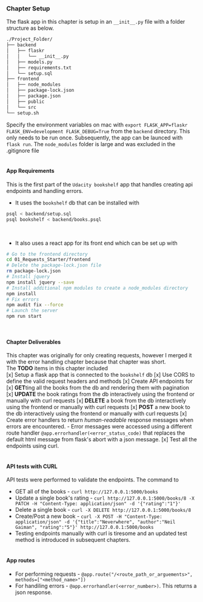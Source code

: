 ### Chapter Setup
The flask app in this chapter is setup in an `__init__.py` file with a folder structure as below.
```bash
./Project_Folder/
├── backend
│   ├── flaskr
│   │   └── __init__.py
│   ├── models.py
│   ├── requirements.txt
│   └── setup.sql
├── frontend
│   ├── node_modules
│   ├── package-lock.json
│   ├── package.json
│   ├── public
│   └── src
└── setup.sh
```
Specify the environment variables on mac with `export FLASK_APP=flaskr FLASK_ENV=development FLASK_DEBUG=True` from the `backend` directory. This only needs to be run once. Subsequently, the app can be launced with `flask run`. The `node_modules` folder is large and was excluded in the .gitignore file <br><br>

#### App Requirements
This is the first part of the `Udacity bookshelf` app that handles creating api endpoints and handling errors. 
- It uses the `bookshelf` db that can be installed with 
```bash
psql < backend/setup.sql
psql bookshelf < backend/books.psql
```
<br>

- It also uses a react app for its front end which can be set up with 
```bash
# Go to the frontend directory
cd 01_Requests_Starter/frontend
# Delete the package-lock.json file
rm package-lock.json
# Install jquery
npm install jquery --save
# Install additional npm modules to create a node_modules directory
npm install
# Fix errors 
npm audit fix --force
# Launch the server
npm run start
```
<br>

#### Chapter Deliverables
This chapter was originally for only creating requests, however I merged it with the error handling chapter because that chapter was short. <br> The **TODO** items in this chapter included <br> 
[x] Setup a flask app that is connected to the `bookshelf` db
[x] Use CORS to define the valid request headers and methods
[x] Create API endpoints for
    [x] **GET**ting all the books from the db and rendering them with pagination 
    [x] **UPDATE** the book ratings from the db interactively using the frontend or manually with curl requests
    [x] **DELETE** a book from the db interactively using the frontend or manually with curl requests
    [x] **POST** a new book to the db interactively using the frontend or manually with curl requests
[x] Create error handlers to return *human-readable* response messages when errors are encountered.
    - Error messages were accessed using a different route handler `@app.errorhandler(<error_status_code)` that replaces the default html message from flask's abort with a json message.
[x] Test all the endpoints using curl.
<br><br>

#### API tests with CURL
API tests were performed to validate the endpoints. The command to 
- GET all of the books - `curl http://127.0.0.1:5000/books`
- Update a single book's rating - `curl http://127.0.0.1:5000/books/8 -X PATCH -H "Content-Type: application/json" -d '{"rating":"1"}'`
- Delete a single book - `curl -X DELETE http://127.0.0.1:5000/books/8`
- Create/Post a new book - `curl -X POST -H "Content-Type: application/json" -d '{"title":"Neverwhere", "author":"Neil Gaiman", "rating":"5"}' http://127.0.0.1:5000/books`
- Testing endpoints manually with curl is tiresome and an updated test method is introduced in subsequent chapters.
<br><br>

#### App routes
- For performing requests - `@app.route("/<route_path_or_arguements>", methods=["<method_name>"])`
- For handiling errors - `@app.errorhandler(<error_number>)`. This returns a json response.
